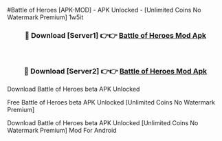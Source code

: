 #Battle of Heroes [APK-MOD] - APK Unlocked - [Unlimited Coins No Watermark Premium] 1w5it



<div align="center">

<h3>🔴 Download [Server1] 👉👉 <a href="https://momento.my/?title=Battle_of_Heroes">Battle of Heroes Mod Apk</a></h3><br>

<h3>🔴 Download [Server2] 👉👉 <a href="https://momento.my/?title=Battle_of_Heroes">Battle of Heroes Mod Apk</a></h3>
</div>



Download Battle of Heroes beta APK Unlocked

Free Battle of Heroes beta APK Unlocked [Unlimited Coins No Watermark Premium]

Download Battle of Heroes beta APK Unlocked [Unlimited Coins No Watermark Premium] Mod For Android
